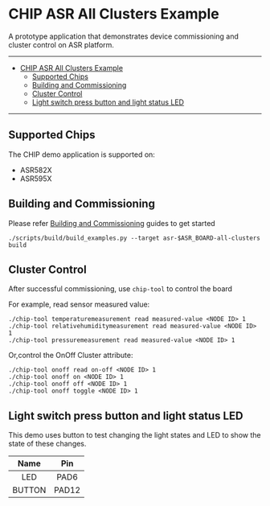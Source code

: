 # CHIP ASR All Clusters Example

A prototype application that demonstrates device commissioning and cluster
control on ASR platform.

---

-   [CHIP ASR All Clusters Example](#chip-asr-all-clusters-example)
    -   [Supported Chips](#supported-chips)
    -   [Building and Commissioning](#building-and-commissioning)
    -   [Cluster Control](#cluster-control)
    -   [Light switch press button and light status LED](#light-switch-press-button-and-light-status-led)

---

## Supported Chips

The CHIP demo application is supported on:

-   ASR582X
-   ASR595X

## Building and Commissioning

Please refer
[Building and Commissioning](../../../docs/guides/asr_getting_started_guide.md#building-the-example-application)
guides to get started

```
./scripts/build/build_examples.py --target asr-$ASR_BOARD-all-clusters build
```

## Cluster Control

After successful commissioning, use `chip-tool` to control the board

For example, read sensor measured value:

```
./chip-tool temperaturemeasurement read measured-value <NODE ID> 1
./chip-tool relativehumiditymeasurement read measured-value <NODE ID> 1
./chip-tool pressuremeasurement read measured-value <NODE ID> 1
```

Or,control the OnOff Cluster attribute:

```
./chip-tool onoff read on-off <NODE ID> 1
./chip-tool onoff on <NODE ID> 1
./chip-tool onoff off <NODE ID> 1
./chip-tool onoff toggle <NODE ID> 1
```

## Light switch press button and light status LED

This demo uses button to test changing the light states and LED to show the
state of these changes.

|  Name  |  Pin  |
| :----: | :---: |
|  LED   | PAD6  |
| BUTTON | PAD12 |
